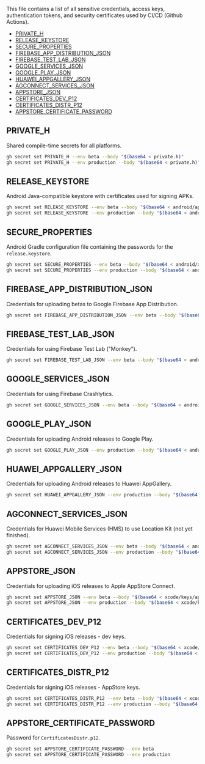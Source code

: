 This file contains a list of all sensitive credentials, access keys, authentication tokens, and security certificates used by CI/CD (Github Actions).

- [PRIVATE\_H](#private_h)
- [RELEASE\_KEYSTORE](#release_keystore)
- [SECURE\_PROPERTIES](#secure_properties)
- [FIREBASE\_APP\_DISTRIBUTION\_JSON](#firebase_app_distribution_json)
- [FIREBASE\_TEST\_LAB\_JSON](#firebase_test_lab_json)
- [GOOGLE\_SERVICES\_JSON](#google_services_json)
- [GOOGLE\_PLAY\_JSON](#google_play_json)
- [HUAWEI\_APPGALLERY\_JSON](#huawei_appgallery_json)
- [AGCONNECT\_SERVICES\_JSON](#agconnect_services_json)
- [APPSTORE\_JSON](#appstore_json)
- [CERTIFICATES\_DEV\_P12](#certificates_dev_p12)
- [CERTIFICATES\_DISTR\_P12](#certificates_distr_p12)
- [APPSTORE\_CERTIFICATE\_PASSWORD](#appstore_certificate_password)

## PRIVATE_H

Shared compile-time secrets for all platforms.

```bash
gh secret set PRIVATE_H --env beta --body "$(base64 < private.h)"
gh secret set PRIVATE_H --env production --body "$(base64 < private.h)"
```

## RELEASE_KEYSTORE

Android Java-compatible keystore with certificates used for signing APKs.

```bash
gh secret set RELEASE_KEYSTORE --env beta --body "$(base64 < android/app/release.keystore)"
gh secret set RELEASE_KEYSTORE --env production --body "$(base64 < android/app/release.keystore)"
```

## SECURE_PROPERTIES

Android Gradle configuration file containing the passwords for the `release.keystore`.

```bash
gh secret set SECURE_PROPERTIES --env beta --body "$(base64 < android/app/secure.properties)"
gh secret set SECURE_PROPERTIES --env production --body "$(base64 < android/app/secure.properties)"
```

## FIREBASE_APP_DISTRIBUTION_JSON

Credentials for uploading betas to Google Firebase App Distribution.

```bash
gh secret set FIREBASE_APP_DISTRIBUTION_JSON --env beta --body "$(base64 < android/app/firebase-app-distribution.json)"
```

## FIREBASE_TEST_LAB_JSON

Credentials for using Firebase Test Lab ("Monkey").

```bash
gh secret set FIREBASE_TEST_LAB_JSON --env beta --body "$(base64 < android/app/firebase-test-lab.json)"
```

## GOOGLE_SERVICES_JSON

Credentials for using Firebase Crashlytics.

```bash
gh secret set GOOGLE_SERVICES_JSON --env beta --body "$(base64 < android/app/google-services.json)"
```

## GOOGLE_PLAY_JSON

Credentials for uploading Android releases to Google Play.

```bash
gh secret set GOOGLE_PLAY_JSON --env production --body "$(base64 < android/app/google-play.json)"
```

## HUAWEI_APPGALLERY_JSON

Credentials for uploading Android releases to Huawei AppGallery.

```bash
gh secret set HUAWEI_APPGALLERY_JSON --env production --body "$(base64 < android/app/huawei-appgallery.json)"
```

## AGCONNECT_SERVICES_JSON

Credentials for Huawei Mobile Services (HMS) to use Location Kit (not yet finished).

```bash
gh secret set AGCONNECT_SERVICES_JSON --env beta --body "$(base64 < android/app/agconnect-services.json)"
gh secret set AGCONNECT_SERVICES_JSON --env production --body "$(base64 < android/app/agconnect-services.json)"
```

## APPSTORE_JSON

Credentials for uploading iOS releases to Apple AppStore Connect.

```bash
gh secret set APPSTORE_JSON --env beta --body "$(base64 < xcode/keys/appstore.json)"
gh secret set APPSTORE_JSON --env production --body "$(base64 < xcode/keys/appstore.json)"
```

## CERTIFICATES_DEV_P12

Credentials for signing iOS releases - dev keys.

```bash
gh secret set CERTIFICATES_DEV_P12 --env beta --body "$(base64 < xcode/keys/CertificatesDev.p12)"
gh secret set CERTIFICATES_DEV_P12 --env production --body "$(base64 < xcode/keys/CertificatesDev.p12)"
```

## CERTIFICATES_DISTR_P12

Credentials for signing iOS releases - AppStore keys.

```bash
gh secret set CERTIFICATES_DISTR_P12 --env beta --body "$(base64 < xcode/keys/CertificatesDistr.p12)"
gh secret set CERTIFICATES_DISTR_P12 --env production --body "$(base64 < xcode/keys/CertificatesDistr.p12)"
```

## APPSTORE_CERTIFICATE_PASSWORD

Password for `CertificatesDistr.p12`.

```bash
gh secret set APPSTORE_CERTIFICATE_PASSWORD --env beta
gh secret set APPSTORE_CERTIFICATE_PASSWORD --env production
```
